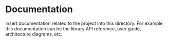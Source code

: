 # Documentation

Insert documentation related to the project into this directory. For example, this documentation can be the library API reference, user guide, architecture diagrams, etc.
